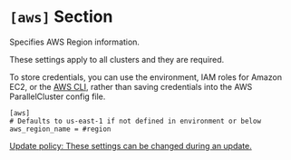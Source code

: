 # `[aws]` Section<a name="aws"></a>

Specifies AWS Region information\.

These settings apply to all clusters and they are required\.

To store credentials, you can use the environment, IAM roles for Amazon EC2, or the [AWS CLI](https://docs.aws.amazon.com/cli/latest/userguide/cli-chap-getting-started.html), rather than saving credentials into the AWS ParallelCluster config file\.

```
[aws]
# Defaults to us-east-1 if not defined in environment or below
aws_region_name = #region
```

[Update policy: These settings can be changed during an update.](using-pcluster-update.md#update-policy-settings-supported)